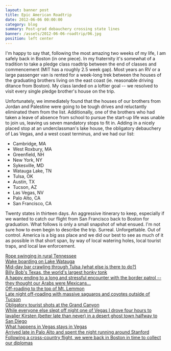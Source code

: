 ```yaml
---
layout: banner post
title: Epic American Roadtrip
date: 2012-06-06 00:00:00
category: blog
summary: Post-grad debauchery crossing state lines
banner: /assets/2012-06-06-roadtrip/06.jpg
position: left center
---
```


I'm happy to say that, following the most amazing two weeks of my life, I am safely back in Boston (in one piece). In my fraternity it's somewhat of a tradition to take a pledge class roadtrip between the end of classes and commencement (MIT has a roughly 2.5 week gap). Most years an RV or a large passenger van is rented for a week-long trek between the houses of the graduating brothers living on the east coast (ie. reasonable driving ditance from Boston). My class landed on a loftier goal -- we resolved to visit every single pledge brother's house on the trip.

Unfortunately, we immediately found that the houses of our brothers from Jordan and Palestine were going to be tough drives and reluctantly eliminated them from the list. Additionally, one of the brothers who had taken a leave of absence from school to pursue the start-up life was unable to join us, leaving us seven mandatory stops to fit in. Adding in a nicely placed stop at an underclassman's lake house, the obligatory debauchery of Las Vegas, and a west coast terminus, and we had our list:

+ Cambridge, MA
+ West Roxbury, MA
+ Greenfield, NH
+ New York, NY
+ Sykesville, MD
+ Watauga Lake, TN
+ Tulsa, OK
+ Austin, TX
+ Tucson, AZ
+ Las Vegas, NV
+ Palo Alto, CA
+ San Francisco, CA

Twenty states in thirteen days. An aggressive itinerary to keep, especially if we wanted to catch our flight from San Francisco back to Boston for graduation. What follows is only a small snapshot of what ensued. I'm not sure how to even begin to describe the trip. Surreal. Unforgettable. Out of control. America is a big ass place and we did our best to see as much of it as possible in that short span, by way of local watering holes, local tourist traps, and local law enforcement.

<a href="/assets/2012-06-06-roadtrip/01.jpg">
    <div class="picwrapper" style="background-image:url('/assets/2012-06-06-roadtrip/01.jpg'); background-position:left;">
        <div class="caption">
            Rope swinging in rural Tennessee
        </div>
    </div>
</a>

<a href="/assets/2012-06-06-roadtrip/02.jpg">
    <div class="picwrapper" style="background-image:url('/assets/2012-06-06-roadtrip/02.jpg'); background-position:right;">
        <div class="caption">
            Wake boarding on Lake Watauga
        </div>
    </div>
</a>

<a href="/assets/2012-06-06-roadtrip/03.jpg">
    <div class="picwrapper" style="background-image:url('/assets/2012-06-06-roadtrip/03.jpg');">
        <div class="caption">
            Mid-day bar crawling through Tulsa (what else is there to do?)
        </div>
    </div>
</a>

<a href="/assets/2012-06-06-roadtrip/04.jpg">
    <div class="picwrapper" style="background-image:url('/assets/2012-06-06-roadtrip/04.jpg');">
        <div class="caption">
            Billy Bob's Texas, the world's largest honky tonk
        </div>
    </div>
</a>

<a href="/assets/2012-06-06-roadtrip/05.jpg">
    <div class="picwrapper" style="background-image:url('/assets/2012-06-06-roadtrip/05.jpg'); background-position:left;">
        <div class="caption">
            A happy ending to a long and stressful encounter with the border patrol -- they thought our Arabs were Mexicans...
        </div>
    </div>
</a>

<a href="/assets/2012-06-06-roadtrip/06.jpg">
    <div class="picwrapper" style="background-image:url('/assets/2012-06-06-roadtrip/06.jpg'); background-position:left;">
        <div class="caption">
            Off-roading to the top of Mt. Lemmon
        </div>
    </div>
</a>

<a href="/assets/2012-06-06-roadtrip/07.jpg">
    <div class="picwrapper" style="background-image:url('/assets/2012-06-06-roadtrip/07.jpg');">
        <div class="caption">
            Late night off-roading with massive saguaros and coyotes outside of Tucson
        </div>
    </div>
</a>

<a href="/assets/2012-06-06-roadtrip/08.jpg">
    <div class="picwrapper" style="background-image:url('/assets/2012-06-06-roadtrip/08.jpg');">
        <div class="caption">
            Obligatory tourist shots at the Grand Canyon
        </div>
    </div>
</a>

<a href="/assets/2012-06-06-roadtrip/09.jpg">
    <div class="picwrapper" style="background-image:url('/assets/2012-06-06-roadtrip/09.jpg');">
        <div class="caption">
            While everyone else slept off night one of Vegas I drove four hours to lavalier Kirsten (better late than never) in a desert ghost town halfway to San Diego
        </div>
    </div>
</a>

<a href="/assets/2012-06-06-roadtrip/10.jpg">
    <div class="picwrapper" style="background-image:url('/assets/2012-06-06-roadtrip/10.jpg');">
        <div class="caption">
            What happens in Vegas stays in Vegas
        </div>
    </div>
</a>

<a href="/assets/2012-06-06-roadtrip/11.jpg">
    <div class="picwrapper" style="background-image:url('/assets/2012-06-06-roadtrip/11.jpg');">
        <div class="caption">
            Arrived late in Palo Alto and spent the night running around Stanford
        </div>
    </div>
</a>

<a href="/assets/2012-06-06-roadtrip/12.jpg">
    <div class="picwrapper" style="background-image:url('/assets/2012-06-06-roadtrip/12.jpg');">
        <div class="caption">
            Following a cross-country flight, we were back in Boston in time to collect our diplomas
        </div>
    </div>
</a>